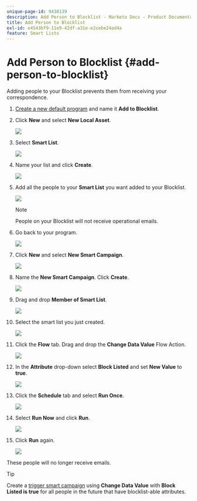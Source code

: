 ```yaml
---
unique-page-id: 9438139
description: Add Person to Blocklist - Marketo Docs - Product Documentation
title: Add Person to Blocklist
exl-id: e4543bf9-11e9-42df-a31e-e2cebe24ad4a
feature: Smart Lists
---
```

# Add Person to Blocklist {#add-person-to-blocklist}

Adding people to your Blocklist prevents them from receiving your correspondence.

1. [Create a new default program](/help/marketo/product-docs/core-marketo-concepts/programs/creating-programs/create-a-program.md) and name it **Add to Blocklist**.

1. Click **New** and select **New Local Asset**.

   ![](assets/add-person-to-blocklist-1.png)

1. Select **Smart List**.

   ![](assets/add-person-to-blocklist-2.png)

1. Name your list and click **Create**.

   ![](assets/add-person-to-blocklist-3.png)

1. Add all the people to your **Smart List** you want added to your Blocklist.

   ![](assets/add-person-to-blocklist-4.png)

   >[!NOTE]
   >
   >People on your Blocklist will not receive operational emails.

1. Go back to your program.

   ![](assets/add-person-to-blocklist-5.png)

1. Click **New** and select **New Smart Campaign**.

   ![](assets/add-person-to-blocklist-6.png)

1. Name the **New Smart Campaign**. Click **Create**.

   ![](assets/add-person-to-blocklist-7.png)

1. Drag and drop **Member of Smart List**.

   ![](assets/add-person-to-blocklist-8.png)

1. Select the smart list you just created.

   ![](assets/add-person-to-blocklist-9.png)

1. Click the **Flow** tab. Drag and drop the **Change Data Value** Flow Action.

   ![](assets/add-person-to-blocklist-10.png)

1. In the **Attribute** drop-down select **Block Listed** and set **New Value** to **true**.

   ![](assets/add-person-to-blocklist-11.png)

1. Click the **Schedule** tab and select **Run Once**.

   ![](assets/add-person-to-blocklist-12.png)

1. Select **Run Now** and click **Run**.

   ![](assets/add-person-to-blocklist-13.png)

1. Click **Run** again.
   
   ![](assets/add-person-to-blocklist-14.png)
   
These people will no longer receive emails.

   >[!TIP]
   >
   >Create a [trigger smart campaign](/help/marketo/product-docs/core-marketo-concepts/smart-campaigns/creating-a-smart-campaign/create-a-new-smart-campaign.md) using **Change Data Value** with **Block Listed is true** for all people in the future that have blocklist-able attributes.
